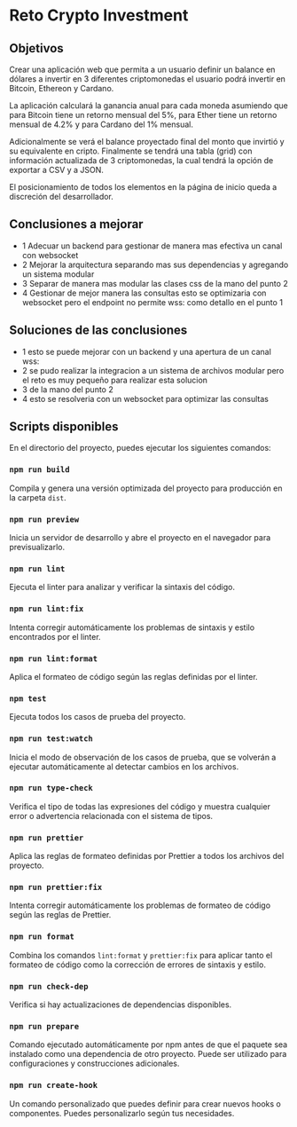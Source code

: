 # Reto Crypto Investment

## Objetivos

Crear una aplicación web que permita a un usuario definir un balance en dólares a invertir en 3
diferentes criptomonedas el usuario podrá invertir en Bitcoin, Ethereon y Cardano.

La aplicación calculará la ganancia anual para cada moneda asumiendo que para Bitcoin tiene un retorno
mensual del 5%, para Ether tiene un retorno mensual de 4.2% y para Cardano del 1% mensual.

Adicionalmente se verá el balance proyectado final del monto que invirtió y su equivalente en cripto.
Finalmente se tendrá una tabla (grid) con información actualizada de 3 criptomonedas, la cual tendrá la
opción de exportar a CSV y a JSON.

El posicionamiento de todos los elementos en la página de inicio
queda a discreción del desarrollador.

## Conclusiones a mejorar

- 1 Adecuar un backend para gestionar de manera mas efectiva un canal con websocket
- 2 Mejorar la arquitectura separando mas sus dependencias y agregando un sistema modular
- 3 Separar de manera mas modular las clases css de la mano del punto 2
- 4 Gestionar de mejor manera las consultas esto se optimizaria con websocket pero el endpoint no permite wss: como detallo en el punto 1

## Soluciones de las conclusiones

- 1 esto se puede mejorar con un backend y una apertura de un canal wss:
- 2 se pudo realizar la integracion a un sistema de archivos modular pero el reto es muy pequeño para realizar esta solucion
- 3 de la mano del punto 2
- 4 esto se resolveria con un websocket para optimizar las consultas

## Scripts disponibles

En el directorio del proyecto, puedes ejecutar los siguientes comandos:

### `npm run build`

Compila y genera una versión optimizada del proyecto para producción en la carpeta `dist`.

### `npm run preview`

Inicia un servidor de desarrollo y abre el proyecto en el navegador para previsualizarlo.

### `npm run lint`

Ejecuta el linter para analizar y verificar la sintaxis del código.

### `npm run lint:fix`

Intenta corregir automáticamente los problemas de sintaxis y estilo encontrados por el linter.

### `npm run lint:format`

Aplica el formateo de código según las reglas definidas por el linter.

### `npm test`

Ejecuta todos los casos de prueba del proyecto.

### `npm run test:watch`

Inicia el modo de observación de los casos de prueba, que se volverán a ejecutar automáticamente al detectar cambios en los archivos.

### `npm run type-check`

Verifica el tipo de todas las expresiones del código y muestra cualquier error o advertencia relacionada con el sistema de tipos.

### `npm run prettier`

Aplica las reglas de formateo definidas por Prettier a todos los archivos del proyecto.

### `npm run prettier:fix`

Intenta corregir automáticamente los problemas de formateo de código según las reglas de Prettier.

### `npm run format`

Combina los comandos `lint:format` y `prettier:fix` para aplicar tanto el formateo de código como la corrección de errores de sintaxis y estilo.

### `npm run check-dep`

Verifica si hay actualizaciones de dependencias disponibles.

### `npm run prepare`

Comando ejecutado automáticamente por npm antes de que el paquete sea instalado como una dependencia de otro proyecto. Puede ser utilizado para configuraciones y construcciones adicionales.

### `npm run create-hook`

Un comando personalizado que puedes definir para crear nuevos hooks o componentes. Puedes personalizarlo según tus necesidades.

